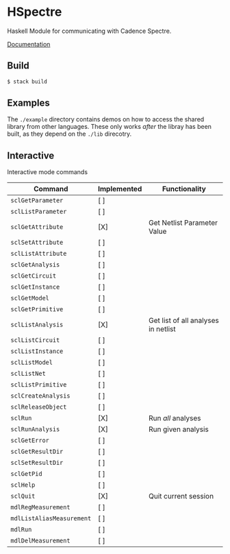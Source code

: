 # HSpectre

Haskell Module for communicating with Cadence Spectre.

[Documentation](https://augustunderground.github.io/hspectre)

## Build

```sh
$ stack build
```

## Examples

The `./example` directory contains demos on how to access the shared library
from other languages. These only works _after_ the libray has been built, as
they depend on the `./lib` direcotry.

## Interactive

Interactive mode commands

| Command                   | Implemented | Functionality                       |
|---------------------------|-------------|-------------------------------------|
| `sclGetParameter`         | [ ]         |                                     |
| `sclListParameter`        | [ ]         |                                     |
| `sclGetAttribute`         | [X]         | Get Netlist Parameter Value         |
| `sclSetAttribute`         | [ ]         |                                     |
| `sclListAttribute`        | [ ]         |                                     |
| `sclGetAnalysis`          | [ ]         |                                     |
| `sclGetCircuit`           | [ ]         |                                     |
| `sclGetInstance`          | [ ]         |                                     |
| `sclGetModel`             | [ ]         |                                     |
| `sclGetPrimitive`         | [ ]         |                                     |
| `sclListAnalysis`         | [X]         | Get list of all analyses in netlist |
| `sclListCircuit`          | [ ]         |                                     |
| `sclListInstance`         | [ ]         |                                     |
| `sclListModel`            | [ ]         |                                     |
| `sclListNet`              | [ ]         |                                     |
| `sclListPrimitive`        | [ ]         |                                     |
| `sclCreateAnalysis`       | [ ]         |                                     |
| `sclReleaseObject`        | [ ]         |                                     |
| `sclRun`                  | [X]         | Run _all_ analyses                  |
| `sclRunAnalysis`          | [X]         | Run given analysis                  |
| `sclGetError`             | [ ]         |                                     |
| `sclGetResultDir`         | [ ]         |                                     |
| `sclSetResultDir`         | [ ]         |                                     |
| `sclGetPid`               | [ ]         |                                     |
| `sclHelp`                 | [ ]         |                                     |
| `sclQuit`                 | [X]         | Quit current session                |
| `mdlRegMeasurement`       | [ ]         |                                     |
| `mdlListAliasMeasurement` | [ ]         |                                     |
| `mdlRun`                  | [ ]         |                                     |
| `mdlDelMeasurement`       | [ ]         |                                     |
